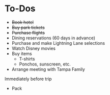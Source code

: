 # To-Dos


- ~~Book hotel~~
- ~~Buy park tickets~~
- ~~Purchase flights~~
- Dining reservations (60 days in advance)
- Purchase and make Lightning Lane selections
- Watch Disney movies
- Buy items
  - T-shirts
  - Ponchos, sunscreen, etc.
- Arrange meeting with Tampa Family


Immediately before trip
- Pack


